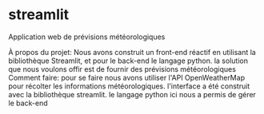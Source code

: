 # streamlit
 Application web de prévisions météorologiques

À propos du projet: Nous avons construit un front-end réactif en utilisant la  bibliothèque Streamlit, et pour le back-end  le langage python. la solution que nous voulons offir est de fournir des prévisions météorologiques
Comment faire: pour se faire nous avons utiliser  l'API OpenWeatherMap pour récolter les informations météorologiques. l'interface a été construit avec la bibliothèque streamlit. le langage python ici nous a permis de gérer le back-end


